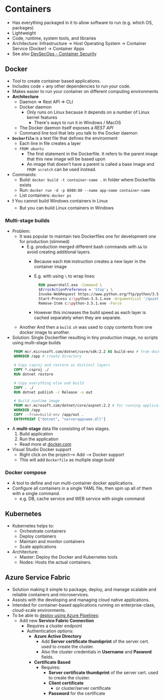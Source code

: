 # Containers

- Has everything packaged in it to allow software to run (e.g. which OS, packages)
- Lightweight
- Code, runtime, system tools, and libraries
- Architecture: Infrastructure -> Host Operating System -> Container Service (Docker) -> Container Apps
- See also [DevSecOps - Container Security](./8.%20DevSecOps.md#container-security)

## Docker

- Tool to create container based applications.
- Includes code + any other dependencies to run your code.
- Makes easier to run your container on different computing environments
- **Architecture**
  - Daemon => Rest API => CLI
  - Docker daemon
    - Only runs on Linux because it depends on a number of Linux kernel features
      - There's ways to run it in Windows / MacOS
  - The Docker daemon itself exposes a *REST API*
  - Command line tool that lets you talk to the Docker daemon
- **`Dockerfile`** is a text file that defines the environment
  - Each line in file creates a layer
  - `FROM ubuntu`
    - The first statement in the Dockerfile. It refers to the parent image that this new image will be based upon
    - An image that doesn’t have a parent is called a base image and `FROM scratch` can be used instead.
- Commands:
  - Build: `docker build -t container-name .` in folder where Dockerfile exists
  - Run: `docker run -d -p 8080:80 --name app-name container-name`
  - List containers: `docker ps`
- ❗ You cannot build Windows containers in Linux
  - But you can build Linux containers in Windows

### Multi-stage builds

- Problem:
  - It was popular to maintain two Dockerfiles one for development one for production (slimmed)
    - E.g. production merged different bash commands with `&&` to avoid creating additional layers.
      - Because each `RUN` instruction creates a new layer in the container image
      - E.g. with using `\` to wrap lines:

        ```dockerfile
          RUN powershell.exe -Command \
          $ErrorActionPreference = 'Stop'; \
          Invoke-WebRequest https://www.python.org/ftp/python/3.5.1/python-3.5.1.exe -OutFile c:\python-3.5.1.exe ; \
          Start-Process c:\python-3.5.1.exe -ArgumentList '/quiet InstallAllUsers=1 PrependPath=1' -Wait ; \
          Remove-Item c:\python-3.5.1.exe -Force
        ```

      - However this increases the build speed as each layer is cached separately when they are separate.
  - Another And then a `build.sh` was used to copy contents from one docker image to another.
- Solution: Single Dockerfiler resulting in tiny production image, no scripts using multi-stage builds

```dockerfile
    FROM mcr.microsoft.com/dotnet/core/sdk:2.2 AS build-env # from docker hub, good to name with AS for flexible re-ordering
    WORKDIR /app # create directory

    # Copy csproj and restore as distinct layers
    COPY *.csproj ./
    RUN dotnet restore

    # Copy everything else and build
    COPY . ./
    RUN dotnet publish -c Release -o out

    # Build runtime image
    FROM mcr.mcrosoft.com/dotnet/core/aspnet:2.2 # for running application
    WORKDIR /app
    COPY --from=build-env /app/out .
    ENTRYPOINT ["dotnet", "serverappname.dll"]
```

- A **multi-stage** data file consisting of two stages.
    1. Build application
    2. Run the application
  - Read more at [docker.com](https://docs.docker.com/develop/develop-images/multistage-build/)
- Visual Studio Docker support
  - Right click on the project—> Add —-> Docker support
  - This will add `Dockerfile` as multiple stage build

### Docker compose

- A tool to define and run multi-container docker applications.
- Configure all containers in a single YAML file, then spin up all of them with a single command.
  - e.g. DB, cache service and WEB service with single command

## Kubernetes

- Kubernetes helps to:
  - Orchestrate containers
  - Deploy containers
  - Maintain and monitor containers
  - Scale applications
- Architecture:
  - Master: Deploy the Docker and Kubernetes tools
  - Nodes: Hosts the actual containers.

## Azure Service Fabric

- Solution making it simple to package, deploy, and manage scalable and reliable containers and microservices.
- Assists with the developing and managing cloud native applications.
- Intended for container-based applications running on enterprise-class, cloud-scale environments.
- To be able to [deploy using Azure Pipelines](https://docs.microsoft.com/en-us/azure/service-fabric/service-fabric-tutorial-deploy-app-with-cicd-vsts):
  - Add new **Service Fabric Connection**
    - Requires a cluster endpoint
    - Authentication options:
      - **Azure Active Directory**
        - Add **Server certificate thumbprint**  of the server cert. used to create the cluster.
        - Also the cluster credentials in **Username** and **Pasword** fields.
      - **Certificate Based**
        - Requires:
          - **Server certificate thumbprint** of the server cert. used to create the cluster.
          - **Client certificate**
            - or cluster/server certificate
          - **Password** for the certificate
